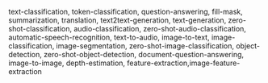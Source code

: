 text-classification,
token-classification,
question-answering,
fill-mask,
summarization,
translation,
text2text-generation,
text-generation,
zero-shot-classification,
audio-classification,
zero-shot-audio-classification,
automatic-speech-recognition,
text-to-audio,
image-to-text,
image-classification,
image-segmentation,
zero-shot-image-classification,
object-detection,
zero-shot-object-detection,
document-question-answering,
image-to-image,
depth-estimation,
feature-extraction,image-feature-extraction